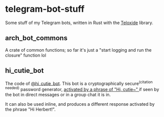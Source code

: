 # telegram-bot-stuff
Some stuff of my Telegram bots, written in Rust with the
[Teloxide](https://github.com/teloxide/teloxide) library.

## arch_bot_commons

A crate of common functions; so far it's just a
"start logging and run the closure" function lol

## hi_cutie_bot

The code of [@hi_cutie_bot](https://t.me/hi_cutie_bot).
This bot is a cryptographically secure<sup>(citation needed)</sup>
password generator, [activated by a phrase of "Hi, cutie~"
](https://twitter.com/traexecutive/status/1424809156297568257)
if seen by the bot in direct messages or in a group chat it is in.

It can also be used inline, and produces a different response
activated by the phrase "Hi Herbert!".
